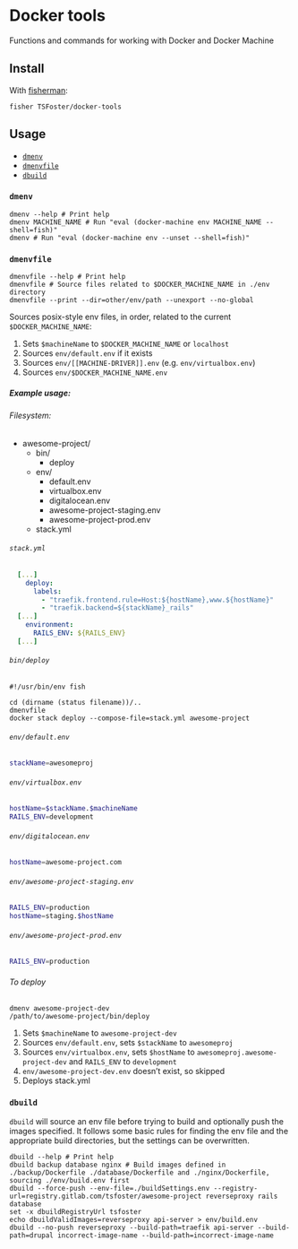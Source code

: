 # Docker tools

Functions and commands for working with Docker and Docker Machine

## Install

With [fisherman](https://github.com/fisherman/fisherman):

```
fisher TSFoster/docker-tools
```

## Usage

- [`dmenv`](#dmenv)
- [`dmenvfile`](#dmenvfile)
- [`dbuild`](#dbuild)

### `dmenv`

```fish
dmenv --help # Print help
dmenv MACHINE_NAME # Run "eval (docker-machine env MACHINE_NAME --shell=fish)"
dmenv # Run "eval (docker-machine env --unset --shell=fish)"
```

### `dmenvfile`

```fish
dmenvfile --help # Print help
dmenvfile # Source files related to $DOCKER_MACHINE_NAME in ./env directory
dmenvfile --print --dir=other/env/path --unexport --no-global
```

Sources posix-style env files, in order, related to the current `$DOCKER_MACHINE_NAME`:

1.  Sets `$machineName` to `$DOCKER_MACHINE_NAME` or `localhost`
2.  Sources `env/default.env` if it exists
3.  Sources `env/[[MACHINE-DRIVER]].env` (e.g. `env/virtualbox.env`)
4.  Sources `env/$DOCKER_MACHINE_NAME.env`

##### Example usage:

###### Filesystem:

- awesome-project/
  - bin/
    - deploy
  - env/
    - default.env
    - virtualbox.env
    - digitalocean.env
    - awesome-project-staging.env
    - awesome-project-prod.env
  - stack.yml

###### `stack.yml`

```yml
  [...]
    deploy:
      labels:
        - "traefik.frontend.rule=Host:${hostName},www.${hostName}"
        - "traefik.backend=${stackName}_rails"
  [...]
    environment:
      RAILS_ENV: ${RAILS_ENV}
  [...]
```

###### `bin/deploy`

```fish
#!/usr/bin/env fish

cd (dirname (status filename))/..
dmenvfile
docker stack deploy --compose-file=stack.yml awesome-project
```

###### `env/default.env`

```bash
stackName=awesomeproj
```

###### `env/virtualbox.env`

```bash
hostName=$stackName.$machineName
RAILS_ENV=development
```

###### `env/digitalocean.env`

```bash
hostName=awesome-project.com
```

###### `env/awesome-project-staging.env`

```bash
RAILS_ENV=production
hostName=staging.$hostName
```

###### `env/awesome-project-prod.env`

```bash
RAILS_ENV=production
```

###### To deploy

```fish
dmenv awesome-project-dev
/path/to/awesome-project/bin/deploy
```

1.  Sets `$machineName` to `awesome-project-dev`
2.  Sources `env/default.env`, sets `$stackName` to `awesomeproj`
3.  Sources `env/virtualbox.env`, sets `$hostName` to `awesomeproj.awesome-project-dev` and `RAILS_ENV` to `development`
4.  `env/awesome-project-dev.env` doesn’t exist, so skipped
5.  Deploys stack.yml

### `dbuild`

`dbuild` will source an env file before trying to build and optionally push the images specified. It follows some basic rules for finding the env file and the appropriate build directories, but the settings can be overwritten.

```fish
dbuild --help # Print help
dbuild backup database nginx # Build images defined in ./backup/Dockerfile ./database/Dockerfile and ./nginx/Dockerfile, sourcing ./env/build.env first
dbuild --force-push --env-file=./buildSettings.env --registry-url=registry.gitlab.com/tsfoster/awesome-project reverseproxy rails database
set -x dbuildRegistryUrl tsfoster
echo dbuildValidImages=reverseproxy api-server > env/build.env
dbuild --no-push reverseproxy --build-path=traefik api-server --build-path=drupal incorrect-image-name --build-path=incorrect-image-name
```
